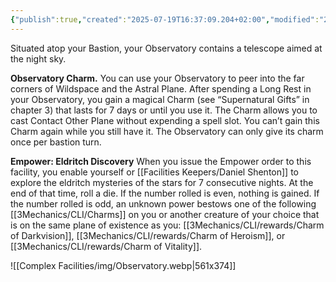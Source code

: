 ```yaml
---
{"publish":true,"created":"2025-07-19T16:37:09.204+02:00","modified":"2025-07-28T16:00:53.228+02:00","cssclasses":""}
---
```


Situated atop your Bastion, your Observatory contains a telescope aimed at the night sky.

**Observatory Charm.** You can use your Observatory to peer into the far corners of Wildspace and the Astral Plane. After spending a Long Rest in your Observatory, you gain a magical Charm (see “Supernatural Gifts” in chapter 3) that lasts for 7 days or until you use it. The Charm allows you to cast Contact Other Plane without expending a spell slot. You can’t gain this Charm again while you still have it. The Observatory can only give its
charm once per bastion turn.

**Empower: Eldritch Discovery** When you issue the Empower order to this facility, you enable yourself or [[Facilities Keepers/Daniel Shenton]] to explore the eldritch mysteries of the stars for 7 consecutive nights. At the end of that time, roll a die. If the number rolled is even, nothing is gained. If the
number rolled is odd, an unknown power bestows one of the following [[3Mechanics/CLI/Charms]] on you or another creature of your choice that is on the same plane of existence as you: [[3Mechanics/CLI/rewards/Charm of Darkvision]], [[3Mechanics/CLI/rewards/Charm of Heroism]], or [[3Mechanics/CLI/rewards/Charm of Vitality]].

![[Complex Facilities/img/Observatory.webp|561x374]]